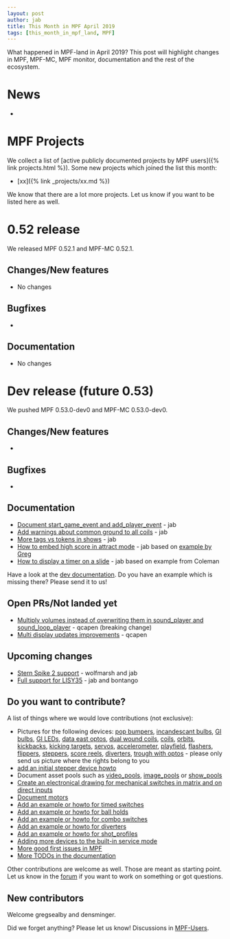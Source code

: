 ```yaml
---
layout: post
author: jab
title: This Month in MPF April 2019
tags: [this_month_in_mpf_land, MPF]
---
```

What happened in MPF-land in April 2019?
This post will highlight changes in MPF, MPF-MC, MPF monitor, documentation
and the rest of the ecosystem.

# News

* 

# MPF Projects

We collect a list of [active publicly documented projects by MPF users]({% link projects.html %}).
Some new projects which joined the list this month:

* [xx]({% link _projects/xx.md %})

We know that there are a lot more projects. Let us know if you want to be listed here as well.

# 0.52 release

We released MPF 0.52.1 and MPF-MC 0.52.1.

## Changes/New features

* No changes

## Bugfixes

* 
## Documentation

* No changes

# Dev release (future 0.53)

We pushed MPF 0.53.0-dev0 and MPF-MC 0.53.0-dev0.

## Changes/New features

* 
## Bugfixes

* 

## Documentation

* [Document start_game_event and add_player_event](https://github.com/missionpinball/mpf-docs/commit/49b4bd34e1a8d675115c99bac1a05c9054921928) - jab
* [Add warnings about common ground to all coils](https://github.com/missionpinball/mpf-docs/commit/13efc1612aff5308239972383b7403bede0f8f3a) - jab 
* [More tags vs tokens in shows](https://github.com/missionpinball/mpf-docs/commit/3441c61471772745c299389481ff7d03945e5872) - jab
* [How to embed high score in attract mode](https://github.com/missionpinball/mpf-docs/commit/aa7fb941fbd39ab9d10c66735f4bb5de7493a94a) - jab based on [example by Greg](https://groups.google.com/forum/#!topic/mpf-users/TGp86erLGKc)
* [How to display a timer on a slide](https://github.com/missionpinball/mpf-docs/commit/5f9b640d36af055051adf15dba0ea2a0735f1dcd) - jab based on example from Coleman

Have a look at the [dev documentation](http://docs.missionpinball.org/en/dev/).
Do you have an example which is missing there? Please send it to us!

## Open PRs/Not landed yet

* [Multiply volumes instead of overwriting them in sound_player and sound_loop_player](https://github.com/missionpinball/mpf-mc/pull/333) - qcapen (breaking change)
* [Multi display updates improvements](https://github.com/missionpinball/mpf-mc/pull/323) - qcapen

## Upcoming changes

* [Stern Spike 2 support](https://github.com/missionpinball/mpf/issues/1246) - wolfmarsh and jab
* [Full support for LISY35](https://github.com/missionpinball/mpf/issues/1218) - jab and bontango

## Do you want to contribute?

A list of things where we would love contributions (not exclusive):

* Pictures for the following devices: [pop bumpers](http://docs.missionpinball.org/en/dev/mechs/pop_bumpers/index.html),
  [incandescant bulbs](http://docs.missionpinball.org/en/dev/mechs/lights/matrix_lights.html),
  [GI bulbs](http://docs.missionpinball.org/en/dev/mechs/lights/gis.html),
  [GI LEDs](http://docs.missionpinball.org/en/dev/mechs/lights/gis.html),
  [data east optos](docs.missionpinball.org/en/dev/mechs/switches/optos.html),
  [dual wound coils](http://docs.missionpinball.org/en/dev/mechs/coils/dual_wound_coils.html),
  [coils](http://docs.missionpinball.org/en/dev/mechs/coils/index.html),
  [orbits](http://docs.missionpinball.org/en/dev/mechs/loops/index.html),
  [kickbacks](http://docs.missionpinball.org/en/dev/mechs/kickbacks/index.html),
  [kicking targets](http://docs.missionpinball.org/en/dev/mechs/targets/kicking_targets/index.html),
  [servos](http://docs.missionpinball.org/en/dev/mechs/servos/index.html),
  [accelerometer](http://docs.missionpinball.org/en/dev/mechs/accelerometers/index.html),
  [playfield](http://docs.missionpinball.org/en/dev/mechs/playfields/index.html),
  [flashers](http://docs.missionpinball.org/en/dev/mechs/lights/flashers.html),
  [flippers](http://docs.missionpinball.org/en/dev/mechs/flippers/index.html),
  [steppers](http://docs.missionpinball.org/en/dev/mechs/steppers/index.html),
  [score reels](http://docs.missionpinball.org/en/dev/mechs/score_reels/index.html),
  [diverters](http://docs.missionpinball.org/en/dev/mechs/diverters/index.html),
  [trough with optos](http://docs.missionpinball.org/en/dev/mechs/troughs/index.html) - please only send us picture where the rights belong to you
* [add an initial stepper device howto](http://docs.missionpinball.org/en/dev/mechs/steppers/index.html)
* Document asset pools such as [video_pools](http://docs.missionpinball.org/en/dev/config/video_pools.html), [image_pools](http://docs.missionpinball.org/en/dev/config/image_pools.html) or [show_pools](http://docs.missionpinball.org/en/dev/config/show_pools.html)
* [Create an electronical drawing for mechanical switches in matrix and on direct inputs](http://docs.missionpinball.org/en/dev/mechs/switches/mechanical_switches.html)
* [Document motors](http://docs.missionpinball.org/en/dev/mechs/motors/index.html)
* [Add an example or howto for timed switches](http://docs.missionpinball.org/en/dev/game_logic/timed_switches/index.html)
* [Add an example or howto for ball holds](http://docs.missionpinball.org/en/dev/game_logic/ball_holds/index.html)
* [Add an example or howto for combo switches](http://docs.missionpinball.org/en/dev/game_logic/combo_switches/index.html)
* [Add an example or howto for diverters](http://docs.missionpinball.org/en/dev/mechs/diverters/index.html)
* [Add an example or howto for shot_profiles](http://docs.missionpinball.org/en/dev/game_logic/shots/shot_profiles.html)
* [Adding more devices to the built-in service mode](https://github.com/missionpinball/mpf/issues/693)
* [More good first issues in MPF](https://github.com/missionpinball/mpf/issues?q=is%3Aissue+is%3Aopen+label%3A%22good+first+issue%22)
* [More TODOs in the documentation](http://docs.missionpinball.org/en/dev/search.html?q=help_us_to_write_it&check_keywords=yes&area=default)

Other contributions are welcome as well.
Those are meant as starting point.
Let us know in the [forum](https://groups.google.com/forum/#!forum/mpf-users)
if you want to work on something or got questions.

## New contributors

Welcome gregsealby and densminger.

Did we forget anything? Please let us know!
Discussions in [MPF-Users](https://groups.google.com/forum/#!forum/mpf-users).
